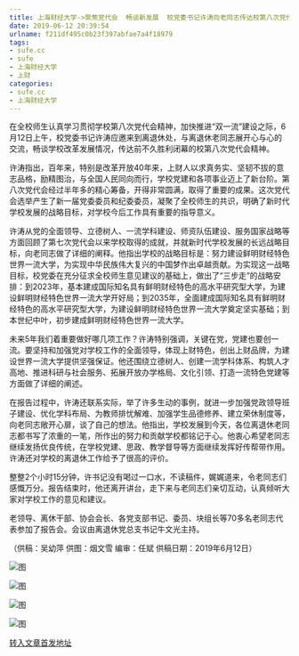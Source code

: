 ```yaml
---
title: 上海财经大学->聚焦党代会  畅谈新发展  校党委书记许涛向老同志传达校第八次党代会精神 | sufe.cc
date: 2019-06-12 20:39:54
urlname: f211df495c0b23f397abfae7a4f18979
tags: 
- sufe.cc
- sufe
- 上海财经大学
- 上财
categories:
- sufe.cc
- 上海财经大学
---
```



在全校师生认真学习贯彻学校第八次党代会精神，加快推进“双一流”建设之际，6月12日上午，校党委书记许涛应邀来到离退休处，与离退休老同志展开心与心的交流，畅谈学校改革发展情况，传达前不久胜利闭幕的校第八次党代会精神。

许涛指出，百年来，特别是改革开放40年来，上财人以求真务实、坚韧不拔的意志品格，励精图治，与全国人民同向而行，学校党建和各项事业迈上了新台阶。第八次党代会经过半年多的精心筹备，开得非常圆满，取得了重要的成果。这次党代会选举产生了新一届党委委员和纪委委员，凝聚了全校师生的共识，明确了新时代学校发展的战略目标，对学校今后工作具有重要的指导意义。

许涛从党的全面领导、立德树人、一流学科建设、师资队伍建设、服务国家战略等方面回顾了第七次党代会以来学校取得的成就，并就新时代学校发展的长远战略目标，向老同志做了详细的阐释。他指出学校的战略目标是：努力建设鲜明财经特色世界一流大学，为实现中华民族伟大复兴的中国梦作出卓越贡献。为实现这一战略目标，校党委在充分征求全校师生意见建议的基础上，做出了“三步走”的战略安排：到2023年，基本建成国际知名具有鲜明财经特色的高水平研究型大学，为建设鲜明财经特色世界一流大学开好局；到2035年，全面建成国际知名具有鲜明财经特色的高水平研究型大学，为建设鲜明财经特色世界一流大学奠定坚实基础；到本世纪中叶，初步建成鲜明财经特色世界一流大学。

未来5年我们着重要做好哪几项工作？许涛特别强调，关键在党，党建也要创一流。要坚持和加强党对学校工作的全面领导，体现上财特色，创出上财品牌，为建设世界一流大学提供坚强保证。他还围绕立德树人、创建一流学科体系、构筑人才高地、推进科研与社会服务、拓展开放办学格局、文化引领、打造一流特色党建等方面做了详细的阐述。

在报告过程中，许涛还联系实际，举了许多生动的事例，就进一步加强党政领导班子建设、优化学科布局、为教师排忧解难、加强学生品德修养、建立荣休制度等，向老同志敞开心扉，谈了自己的想法。他指出，学校发展到今天，各位离退休老同志都书写了浓重的一笔，所作出的努力和贡献学校都铭记于心。他衷心希望老同志继续发扬优良传统，在学校党建、思政、教学督导等方面继续发挥好传帮带作用。许涛还对学校的离退休工作给予了很高的评价。

整整2个小时15分钟，许书记没有喝过一口水，不读稿件，娓娓道来，令老同志们感慨万分。报告结束时，他还离开讲台，走下来与老同志们亲切互动，认真倾听大家对学校工作的意见和建议。

老领导、离休干部、协会会长、各党支部书记、委员、块组长等70多名老同志代表参加了报告会。会议由离退休党总支书记牛文光主持。

（供稿：吴幼萍 供图：烟文雪 编审：任斌 供稿日期：2019年6月12日）



![图](http://news.sufe.edu.cn/_upload/article/images/52/86/0a8e9e5e4f74a2d3b8d2c5d6092c/84306dba-f0ac-4ea2-ac3a-46a9f7d0d37a.jpg)

![图](http://news.sufe.edu.cn/_upload/article/images/52/86/0a8e9e5e4f74a2d3b8d2c5d6092c/c2df47e9-7720-49b8-8e51-16b94debdf56.jpg)

![图](http://news.sufe.edu.cn/_upload/article/images/52/86/0a8e9e5e4f74a2d3b8d2c5d6092c/09de8468-c099-49c1-bddf-a9f77e66e962.jpg)

![图](http://news.sufe.edu.cn/_upload/article/images/52/86/0a8e9e5e4f74a2d3b8d2c5d6092c/856c05c5-c57d-400a-989a-854d18cd8275.jpg)

[转入文章首发地址](http://news.sufe.edu.cn/d9/c6/c179a121286/page.htm)